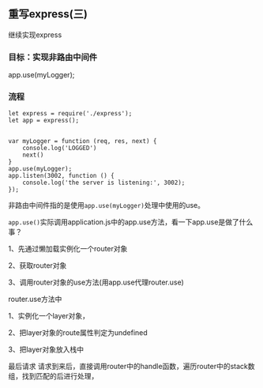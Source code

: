 ## 重写express(三)

继续实现express

### 目标：实现非路由中间件

app.use(myLogger);

### 流程

```
let express = require('./express');
let app = express();


var myLogger = function (req, res, next) {
    console.log('LOGGED')
    next()
}
app.use(myLogger);
app.listen(3002, function () {
    console.log('the server is listening:', 3002);
});

```

非路由中间件指的是使用`app.use(myLogger)`处理中使用的use。

`app.use()`实际调用application.js中的app.use方法，看一下app.use是做了什么事？

1、先通过懒加载实例化一个router对象

2、获取router对象

3、调用router对象的use方法(用app.use代理router.use)


router.use方法中

1、实例化一个layer对象，

2、把layer对象的route属性判定为undefined

3、把layer对象放入栈中

最后请求
请求到来后，直接调用router中的handle函数，遍历router中的stack数组，找到匹配的后进行处理，